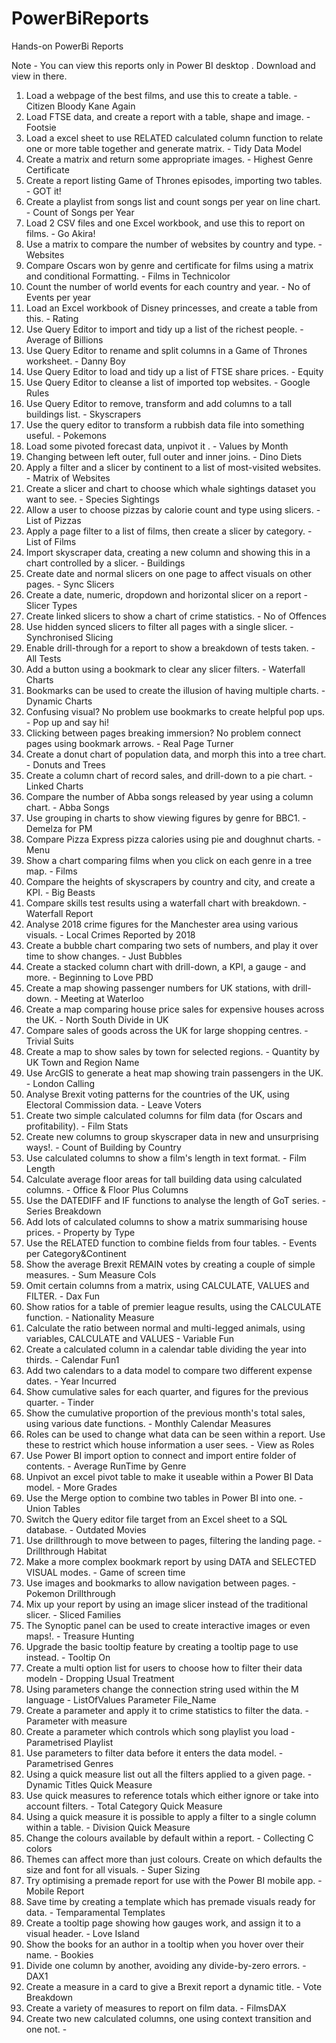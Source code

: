 # PowerBiReports
Hands-on PowerBi Reports

Note - You can view this reports only in Power BI desktop . Download and view in there.

1) Load a webpage of the best films, and use this to create a table. - Citizen Bloody Kane Again
2) Load FTSE data, and create a report with a table, shape and image. - Footsie
3) Load a excel sheet to use RELATED calculated column function to relate one or more table together and generate matrix. - Tidy Data Model
4) Create a matrix and return some appropriate images. - Highest Genre Certificate
5) Create a report listing Game of Thrones episodes, importing two tables. - GOT it!
6) Create a playlist from songs list and count songs per year on line chart. - Count of Songs per Year
7) Load 2 CSV files and one Excel workbook, and use this to report on films. - Go Akira!
8) Use a matrix to compare the number of websites by country and type. - Websites
9) Compare Oscars won by genre and certificate for films using a matrix and conditional Formatting. - Films in Technicolor
10) Count the number of world events for each country and year. - No of Events per year
11) Load an Excel workbook of Disney princesses, and create a table from this. - Rating
12) Use Query Editor to import and tidy up a list of the richest people. - Average of Billions
13) Use Query Editor to rename and split columns in a Game of Thrones worksheet. - Danny Boy
14) Use Query Editor to load and tidy up a list of FTSE share prices. - Equity
15) Use Query Editor to cleanse a list of imported top websites. - Google Rules
16) Use Query Editor to remove, transform and add columns to a tall buildings list. - Skyscrapers
17) Use the query editor to transform a rubbish data file into something useful. - Pokemons
18) Load some pivoted forecast data, unpivot it . - Values by Month
19) Changing between left outer, full outer and inner joins. - Dino Diets
20) Apply a filter and a slicer by continent to a list of most-visited websites. - Matrix of Websites
21) Create a slicer and chart to choose which whale sightings dataset you want to see. - Species Sightings
22) Allow a user to choose pizzas by calorie count and type using slicers. - List of Pizzas
23) Apply a page filter to a list of films, then create a slicer by category. - List of Films
24) Import skyscraper data, creating a new column and showing this in a chart controlled by a slicer. - Buildings
25) Create date and normal slicers on one page to affect visuals on other pages. - Sync Slicers
26) Create a date, numeric, dropdown and horizontal slicer on a report - Slicer Types
27) Create linked slicers to show a chart of crime statistics. - No of Offences
28) Use hidden synced slicers to filter all pages with a single slicer. - Synchronised Slicing
29) Enable drill-through for a report to show a breakdown of tests taken. - All Tests
30) Add a button using a bookmark to clear any slicer filters. - Waterfall Charts
31) Bookmarks can be used to create the illusion of having multiple charts. - Dynamic Charts
32) Confusing visual? No problem use bookmarks to create helpful pop ups. - Pop up and say hi!
33) Clicking between pages breaking immersion? No problem connect pages using bookmark arrows. - Real Page Turner
34) Create a donut chart of population data, and morph this into a tree chart. - Donuts and Trees
35) Create a column chart of record sales, and drill-down to a pie chart. - Linked Charts
36) Compare the number of Abba songs released by year using a column chart. - Abba Songs
37) Use grouping in charts to show viewing figures by genre for BBC1. - Demelza for PM
38) Compare Pizza Express pizza calories using pie and doughnut charts. - Menu
39) Show a chart comparing films when you click on each genre in a tree map. - Films
40) Compare the heights of skyscrapers by country and city, and create a KPI. - Big Beasts
41) Compare skills test results using a waterfall chart with breakdown. - Waterfall Report
42) Analyse 2018 crime figures for the Manchester area using various visuals. - Local Crimes Reported by 2018
43) Create a bubble chart comparing two sets of numbers, and play it over time to show changes. - Just Bubbles
44) Create a stacked column chart with drill-down, a KPI, a gauge - and more. - Beginning to Love PBD
45) Create a map showing passenger numbers for UK stations, with drill-down. - Meeting at Waterloo
46) Create a map comparing house price sales for expensive houses across the UK. - North South Divide in UK
47) Compare sales of goods across the UK for large shopping centres. - Trivial Suits
48) Create a map to show sales by town for selected regions. - Quantity by UK Town and Region Name
49) Use ArcGIS to generate a heat map showing train passengers in the UK. - London Calling
50) Analyse Brexit voting patterns for the countries of the UK, using Electoral Commission data. - Leave Voters
51) Create two simple calculated columns for film data (for Oscars and profitability). - Film Stats
52) Create new columns to group skyscraper data in new and unsurprising ways!. - Count of Building by Country
53) Use calculated columns to show a film's length in text format. - Film Length
54) Calculate average floor areas for tall building data using calculated columns. - Office & Floor Plus Columns
55) Use the DATEDIFF and IF functions to analyse the length of GoT series. - Series Breakdown
56) Add lots of calculated columns to show a matrix summarising house prices. - Property by Type
57) Use the RELATED function to combine fields from four tables. - Events per Category&Continent
58) Show the average Brexit REMAIN votes by creating a couple of simple measures. - Sum Measure Cols
59) Omit certain columns from a matrix, using CALCULATE, VALUES and FILTER. - Dax Fun
60) Show ratios for a table of premier league results, using the CALCULATE function. - Nationality Measure
61) Calculate the ratio between normal and multi-legged animals, using variables, CALCULATE and VALUES - Variable Fun
62) Create a calculated column in a calendar table dividing the year into thirds. - Calendar Fun1
63) Add two calendars to a data model to compare two different expense dates. - Year Incurred
64) Show cumulative sales for each quarter, and figures for the previous quarter. - Tinder
65) Show the cumulative proportion of the previous month's total sales, using various date functions. - Monthly Calendar Measures
66) Roles can be used to change what data can be seen within a report. Use these to restrict which house information a user sees. - View as Roles
67) Use Power BI import option to connect and import entire folder of contents. - Average RunTime by Genre
68) Unpivot an excel pivot table to make it useable within a Power BI Data model. - More Grades
69) Use the Merge option to combine two tables in Power BI into one. - Union Tables
70) Switch the Query editor file target from an Excel sheet to a SQL database. - Outdated Movies
71) Use drillthrough to move between to pages, filtering the landing page. - Drillthrough Habitat
72) Make a more complex bookmark report by using DATA and SELECTED VISUAL modes. - Game of screen time
73) Use images and bookmarks to allow navigation between pages. - Pokemon Drillthrough
74) Mix up your report by using an image slicer instead of the traditional slicer. - Sliced Families
75) The Synoptic panel can be used to create interactive images or even maps!. - Treasure Hunting
76) Upgrade the basic tooltip feature by creating a tooltip page to use instead. - Tooltip On
77) Create a multi option list for users to choose how to filter their data modeln - Dropping Usual Treatment
78) Using parameters change the connection string used within the M language - ListOfValues Parameter File_Name
79) Create a parameter and apply it to crime statistics to filter the data. - Parameter with measure 
80) Create a parameter which controls which song playlist you load - Parametrised Playlist
81) Use parameters to filter data before it enters the data model. - Parametrised Genres
82) Using a quick measure list out all the filters applied to a given page. - Dynamic Titles Quick Measure
83) Use quick measures to reference totals which either ignore or take into account filters. - Total Category Quick Measure
84) Using a quick measure it is possible to apply a filter to a single column within a table. - Division Quick Measure
85) Change the colours available by default within a report. - Collecting C colors
86) Themes can affect more than just colours. Create on which defaults the size and font for all visuals. - Super Sizing
87) Try optimising a premade report for use with the Power BI mobile app. - Mobile Report
88) Save time by creating a template which has premade visuals ready for data. - Temparamental Templates
89) Create a tooltip page showing how gauges work, and assign it to a visual header. - Love Island
90) Show the books for an author in a tooltip when you hover over their name. - Bookies
91) Divide one column by another, avoiding any divide-by-zero errors. - DAX1
92) Create a measure in a card to give a Brexit report a dynamic title. - Vote Breakdown
93) Create a variety of measures to report on film data. - FilmsDAX
94) Create two new calculated columns, one using context transition and one not. - 
